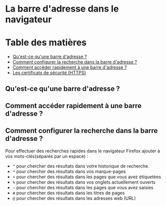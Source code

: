 # La barre d'adresse dans le navigateur

# Table des matières

* [Qu'est-ce qu'une barre d'adresse ?](#qu-est-ce-qu-une-barre-d-adresse)
* [Comment configurer la recherche dans la barre d'adresse ?](#comment-configurer-la-recherche-dans-la-barre-d-adresse)
* [Comment accéder rapidement à une barre d'adresse ?](#comment-acceder-rapidement-a-une-barre-d-adresse)
* [Les certificats de sécurité (HTTPS)](#les-certificats-de-securite-https)


## <a name="qu-est-ce-qu-une-barre-d-adresse">Qu'est-ce qu'une barre d'adresse ?</a>
## <a name="comment-acceder-rapidement-a-une-barre-d-adresse">Comment accéder rapidement à une barre d'adresse ?</a>



## <a name="comment-configurer-la-recherche-dans-la-barre-d-adresse">Comment configurer la recherche dans la barre d'adresse ?</a>

Pour effectuer des recherches rapides dans le navigateur Firefox ajouter à vos mots-clés(séparés par un espace) : 

* `^` pour chercher des résultats dans votre historique de recherche.
* `*` pour chercher des résultats dans vos marque-pages
* `+` pour chercher des résultats dans les pages que vous avez étiquetées
* `%` pour chercher des résultats dans vos onglets actuellement ouverts
* `~` pour chercher des résultats dans les pages que vous avez saisies
* `#` pour chercher des résultats dans les titres de pages
* `@` pour chercher des résultats dans les adresses web (URL)
